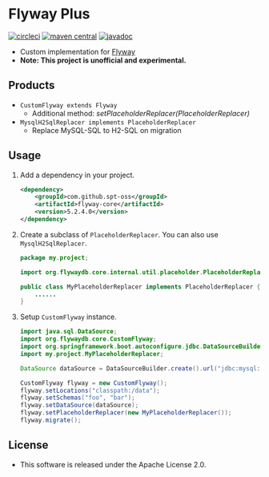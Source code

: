 # Flyway Plus

[![circleci](https://img.shields.io/badge/circleci-flyway--plus-brightgreen.svg)](https://circleci.com/gh/spt-oss/flyway-plus)
[![maven central](https://img.shields.io/badge/maven_central-flyway--plus-blue.svg)](https://mvnrepository.com/artifact/com.github.spt-oss/flyway-plus)
[![javadoc](https://img.shields.io/badge/javadoc-flyway--plus-blue.svg)](https://www.javadoc.io/doc/com.github.spt-oss/flyway-plus)

* Custom implementation for [Flyway](https://github.com/flyway/flyway)
* **Note: This project is unofficial and experimental.**

## Products

* `CustomFlyway extends Flyway`
	* Additional method: *setPlaceholderReplacer(PlaceholderReplacer)*
* `MysqlH2SqlReplacer implements PlaceholderReplacer`
	* Replace MySQL-SQL to H2-SQL on migration

## Usage

1. Add a dependency in your project.

	```xml
	<dependency>
	    <groupId>com.github.spt-oss</groupId>
	    <artifactId>flyway-core</artifactId>
	    <version>5.2.4.0</version>
	</dependency>
	```

1. Create a subclass of `PlaceholderReplacer`. You can also use `MysqlH2SqlReplacer`.

	```java
	package my.project;
	
	import org.flywaydb.core.internal.util.placeholder.PlaceholderReplacer;
	
	public class MyPlaceholderReplacer implements PlaceholderReplacer {
	    ......
	}
	```

1. Setup `CustomFlyway` instance.

	```java
	import java.sql.DataSource;
	import org.flywaydb.core.CustomFlyway;
	import org.springframework.boot.autoconfigure.jdbc.DataSourceBuilder;
	import my.project.MyPlaceholderReplacer;
	
	DataSource dataSource = DataSourceBuilder.create().url("jdbc:mysql://host:3306/db").build();
	
	CustomFlyway flyway = new CustomFlyway();
	flyway.setLocations("classpath:/data");
	flyway.setSchemas("foo", "bar");
	flyway.setDataSource(dataSource);
	flyway.setPlaceholderReplacer(new MyPlaceholderReplacer());
	flyway.migrate();
	```

## License

* This software is released under the Apache License 2.0.
